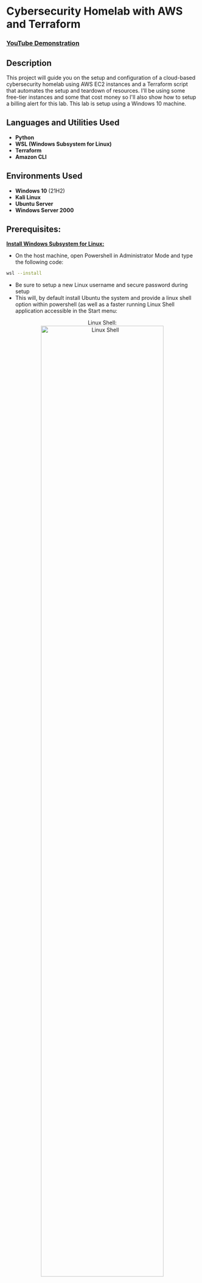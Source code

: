 <h1>Cybersecurity Homelab with AWS and Terraform</h1>

 ### [YouTube Demonstration]()

<h2>Description</h2>
This project will guide you on the setup and configuration of a cloud-based cybersecurity homelab using AWS EC2 instances and a Terraform script that automates the setup and teardown of resources. I'll be using some free-tier instances and some that cost money so I'll also show how to setup a billing alert for this lab. This lab is setup using a Windows 10 machine.
<br />


<h2>Languages and Utilities Used</h2>

- <b>Python</b> 
- <b>WSL (Windows Subsystem for Linux)</b>
- <b>Terraform</b>
- <b>Amazon CLI</b>


<h2>Environments Used </h2>

- <b>Windows 10</b> (21H2)
- <b>Kali Linux</b>
- <b>Ubuntu Server</b>
- <b>Windows Server 2000</b>

<h2>Prerequisites:</h2>

<b>[Install Windows Subsystem for Linux:](https://learn.microsoft.com/en-us/windows/wsl/install)</b>
  
  - On the host machine, open Powershell in Administrator Mode and type the following code:
    
```bash
wsl --install
```
  - Be sure to setup a new Linux username and secure password during setup
  - This will, by default install Ubuntu the system and provide a linux shell option within powershell (as well as a faster running Linux Shell application accessible in the Start menu:
<p align="center">   
Linux Shell:<br/>
<img src="https://i.imgur.com/XUk3zdC.png" height="80%" width="80%" alt="Linux Shell"/>
<br />
<br />


<b>[Create an AWS Account](https://signin.aws.amazon.com/signup?request_type=register)</b>
- I will be using the free tier for this lab, although some of the resources incur a small fee. We will be using Terraform to automate the destruction of resources when they are not being used so no extra charges apply.
- Log into the console and ensure the region is set to "US-East-2" in the upper right corner. This region is important for the billing alerts we will set. Be sure all resources provisioned are in this region.

<p align="center">
Region Selection: <br/>
<img src="https://i.imgur.com/jH40Dmk.png" height="80%" width="80%" alt="Region Selection"/>
<br />

<b>Create a new IAM (Identity Access Management) User with Access Keys</b>
  - After logging into the AWS console, type IAM into the search box. OPTIONAL: Cick the STAR next to IAM to bookmark this page within the console screen.
<br />
<p align="center">
IAM Search: <br/>
<img src="https://i.imgur.com/XqGuSia.png" height="80%" width="80%" alt="IAM Search"/>
<br />

  - On the left sidebar under "Access Management" Click "Users", and in the next page, click "Create User" in the upper right.
  - Name the user "Terraform" and click "Next":
<br />
<p align="center">
New User Creation: <br/>
<img src="https://i.imgur.com/w0uMqrH.png" height="80%" width="80%" alt="New User Creation"/>
<br />

  - In the "Set Permissions" page, choose "Attach Policies Directly". In the search box below, type "VPCFullAccess" and select the policy, then again in the search box, type "EC2FullAccess" and select the policy. Click "Next"

<br />
<p align="center">
VPCFullAccess: <br/>
<img src="https://i.imgur.com/QzNItuC.png" height="80%" width="80%" alt="VPCFullAccess"/>
<br />

<br />
<p align="center">
EC2FullAccess: <br/>
<img src="https://i.imgur.com/3vPO83z.png" height="80%" width="80%" alt="EC2FullAccess"/>
<br />

  -In the "Review" page, ensure both policies are attached and click "Create User".
  -Back on the IAM > Users page, click the link of the new user. Below, select the "Security credentials" tab and scroll down to "Access Keys". Create a new access key.
  - On the first page of Access Keys, scroll down and select "Other" at the bottom. Click "Next"
<br />
<p align="center">
Access Key: <br/>
<img src="https://i.imgur.com/DK6Ew6P.png" height="80%" width="80%" alt="Access Key"/>
<br />

  - Create a tag (optional) and "Create access key".
  - As shown in the image, THIS IS THE ONLY TIME TO VIEW THE SECRET ACCESS KEY. Be sure to copy and paste both the Access Key and the Secret Access Key to a notepad file and save it somewhere secure.


<br />
<p align="center">
Access Key: <br/>
<img src="https://i.imgur.com/xIYuEOr.png" height="80%" width="80%" alt="Access Key"/>
<br />

<b>[Install AWS CLI](https://docs.aws.amazon.com/cli/latest/userguide/getting-started-install.html)</b>
  - Type or copy the following text into the Ubuntu Shell:

 ```bash
curl "https://awscli.amazonaws.com/awscli-exe-linux-x86_64.zip" -o "awscliv2.zip"
unzip awscliv2.zip
sudo ./aws/install
```

<b>Add Keys to AWS CLI</b>
  - Open the Ubuntu Shell and type or copy the following commands:
  - To confirm AWS is properly installed simply type:
    
```bash
aws
```
  - Change directory into the AWS directory:
```bash
cd ~/.aws
ls
```
  - There should be a "credentials" and "config" files within this directory. If these files are not present, they can be created using:
```bash
nano credentials
```
and
```bash
nano config
```

<p align="center">
AWS Files: <br/>
<img src="https://i.imgur.com/Ktdj1WY.png" height="80%" width="80%" alt="AWS Files"/>
<br />
<br />

  - Enter the secret key and secret access key from the newly created user into the credentials file. Save the file by pressing ctrl+x, y, and enter.

<p align="center">
Credentials File: <br/>
<img src="https://i.imgur.com/pig8rCJ.png" height="80%" width="80%" alt="Credentials file"/>
<br />
<br />

<b>Create a folder in the Home directory called "homelab'. This folder will hold the terraform automation scripts.

```bash
cd ~/
sudo mkdir projects
cd projects
sudo mkdir homelab
cd homelab
```

<b>[Install Terraform](https://developer.hashicorp.com/terraform/install)</b>
  - Type or copy the following code into the Ubuntu Shell:
 ```bash
    wget -O- https://apt.releases.hashicorp.com/gpg | sudo gpg --dearmor -o /usr/share/keyrings/hashicorp-archive-keyring.gpg
echo "deb [signed-by=/usr/share/keyrings/hashicorp-archive-keyring.gpg] https://apt.releases.hashicorp.com $(lsb_release -cs) main" | sudo tee /etc/apt/sources.list.d/hashicorp.list
sudo apt update && sudo apt install terraform
```

  -








<p align="center">
Launch the utility: <br/>
<img src="https://i.imgur.com/62TgaWL.png" height="80%" width="80%" alt="Disk Sanitization Steps"/>
<br />
<br />


</p>

<!--
 ```diff
- text in red
+ text in green
! text in orange
# text in gray
@@ text in purple (and bold)@@
```
--!>
